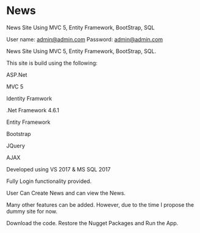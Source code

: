 # News
News Site Using MVC 5, Entity Framework, BootStrap, SQL

User name: admin@admin.com
Password: admin@admin.com

News Site Using MVC 5, Entity Framework, BootStrap, SQL.

This site is build using the following: 

ASP.Net 

MVC 5

Identity Framwork 

.Net Framework 4.6.1 

Entity Framework 

Bootstrap 

JQuery 

AJAX

Developed using VS 2017 & MS SQL 2017

Fully Login functionality provided.

User Can Create News and can view the News.

Many other features can be added. However, due to the time I propose the dummy site for now.

Download the code. Restore the Nugget Packages and Run the App.

